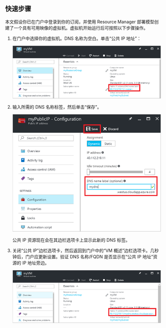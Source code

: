 <!-- need to be verified -->


## 快速步骤
本文假设你已在门户中登录到你的订阅，并使用 Resource Manager 部署模型创建了一个具有可用映像的虚拟机。虚拟机开始运行后可按照以下步骤操作。

1. 在门户中选择你的虚拟机。DNS 名称为空白。单击“公共 IP 地址”：
   
    ![在门户中单击公共 IP 资源](./media/virtual-machines-common-portal-create-fqdn/locatePublicIP.PNG)  


2. 输入所需的 DNS 名称标签，然后单击“保存”。
   
    ![输入公共 IP 资源的 DNS 名称标签](./media/virtual-machines-common-portal-create-fqdn/dnsNameLabel.PNG)  

   
    公共 IP 资源现在会在其边栏选项卡上显示此新的 DNS 标签。

3. 关闭“公共 IP”边栏选项卡，然后返回到门户中的“VM 概述”边栏选项卡。几秒钟后，门户应更新设置。验证 DNS 名称/FQDN 是否显示在“公共 IP 地址”资源的 IP 地址旁边。
   
    ![确认已设置新的 DNS 标签](./media/virtual-machines-common-portal-create-fqdn/fqdnCreated.PNG)  

<!---HONumber=Mooncake_1212_2016-->